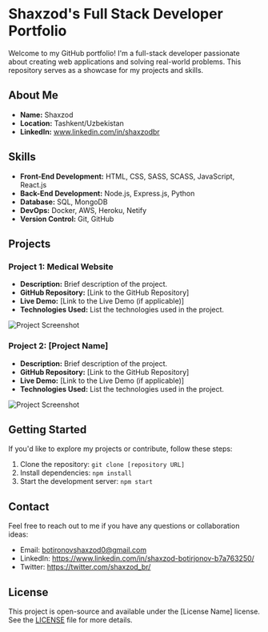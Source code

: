 # Shaxzod's Full Stack Developer Portfolio

Welcome to my GitHub portfolio! I'm a full-stack developer passionate about creating web applications and solving real-world problems. This repository serves as a showcase for my projects and skills.

## About Me

- **Name:** Shaxzod
- **Location:** Tashkent/Uzbekistan
- **LinkedIn:** www.linkedin.com/in/shaxzodbr

## Skills

- **Front-End Development:** HTML, CSS, SASS, SCASS, JavaScript, React.js
- **Back-End Development:** Node.js, Express.js, Python
- **Database:** SQL, MongoDB
- **DevOps:** Docker, AWS, Heroku, Netify
- **Version Control:** Git, GitHub
  
## Projects

### Project 1: Medical Website

- **Description:** Brief description of the project.
- **GitHub Repository:** [Link to the GitHub Repository]
- **Live Demo:** [Link to the Live Demo (if applicable)]
- **Technologies Used:** List the technologies used in the project.

![Project Screenshot](/screenshots/project1.png)

### Project 2: [Project Name]

- **Description:** Brief description of the project.
- **GitHub Repository:** [Link to the GitHub Repository]
- **Live Demo:** [Link to the Live Demo (if applicable)]
- **Technologies Used:** List the technologies used in the project.

![Project Screenshot](/screenshots/project2.png)

## Getting Started

If you'd like to explore my projects or contribute, follow these steps:

1. Clone the repository: `git clone [repository URL]`
2. Install dependencies: `npm install`
3. Start the development server: `npm start`

## Contact

Feel free to reach out to me if you have any questions or collaboration ideas:

- Email: botironovshaxzod0@gmail.com
- LinkedIn: https://www.linkedin.com/in/shaxzod-botirjonov-b7a763250/
- Twitter: https://twitter.com/shaxzod_br/

## License

This project is open-source and available under the [License Name] license. See the [LICENSE](/LICENSE) file for more details.
